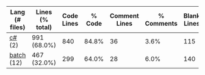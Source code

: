 |Lang (# files)|Lines (% total)|Code Lines|% Code|Comment Lines|% Comments|Blank Lines|% Blank|
| --- | --- | --- | --- | --- | --- | --- | --- |
|[c#](https://github.com/jojo2357/Music-Discord-Rich-Presence/tree/master/Statistics/c%23/LinesDescending.md) (2)|991 (68.0%)|840|84.8%|36|3.6%|115|11.6%|
|[batch](https://github.com/jojo2357/Music-Discord-Rich-Presence/tree/master/Statistics/batch/LinesDescending.md) (12)|467 (32.0%)|299|64.0%|28|6.0%|140|30.0%|